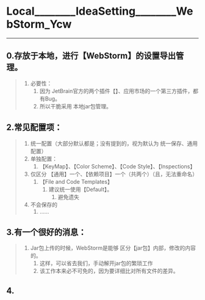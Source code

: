 # Local________IdeaSetting________WebStorm_Ycw

___

## 0.存放于本地，进行【WebStorm】的设置导出管理。

> 1. 必要性：
>    1. 因为  JetBrain官方的两个插件【】、应用市场的一个第三方插件，都有Bug。
>    2. 所以干脆采用  本地jar包管理。



## 2.常见配置项：

> 1. 统一配置（大部分默认都是；没有提到的，视为默认为  统一保存、通用配置）  
> 2. 单独配置：
>    1. 【KeyMap】、【Color Scheme】、【Code Style】、【Inspections】  
> 3. 仅区分  【通用】一个、【依赖项目】一个（共两个）（且，无法重命名）  
>    1. 【File and Code Templates】  
>       1. 建议统一使用【Default】。
>          1. 避免遗失
> 4. 不会保存的  
>    1. ……



## 3.有一个很好的消息：

> 1. Jar包上传的时候，WebStorm是能够  区分【jar包】内部，修改的内容的。
>    1. 这样，可以省去我们，手动解开jar包的繁琐工作
>    2. 该工作本来必不可免的，因为要详细比对所有文件的差异。



## 4.

